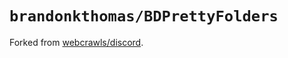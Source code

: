 # `brandonkthomas/BDPrettyFolders`

Forked from [webcrawls/discord](https://github.com/webcrawls/discord).
